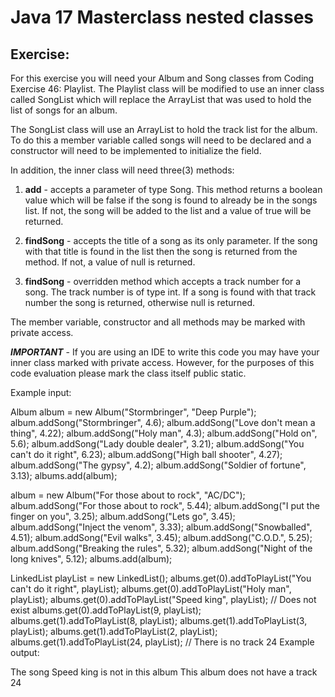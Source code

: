 # Java 17 Masterclass nested classes

## Exercise:
For this exercise you will need your Album and Song classes from Coding Exercise 46: Playlist. The Playlist class will be modified to use an inner class called SongList which will replace the ArrayList that was used to hold the list of songs for an album.

The SongList class will use an ArrayList to hold the track list for the album. To do this a member variable called songs will need to be declared and a constructor will need to be implemented to initialize the field.

In addition, the inner class will need three(3) methods:

1) **add** - accepts a parameter of type Song. This method returns a boolean value which will be false if the song is found to already be in the songs list. If not, the song will be added to the list and a value of true will be returned.

2) **findSong** - accepts the title of a song as its only parameter. If the song with that title is found in the list then the song is returned from the method. If not, a value of null is returned.

3) **findSong** - overridden method which accepts a track number for a song. The track number is of type int. If a song is found with that track number the song is returned, otherwise null is returned.

The member variable, constructor and all methods may be marked with private access.

***IMPORTANT*** - If you are using an IDE to write this code you may have your inner class marked with private access. However, for the purposes of this code evaluation please mark the class itself public static.

Example input:

Album album = new Album("Stormbringer", "Deep Purple");
album.addSong("Stormbringer", 4.6);
album.addSong("Love don't mean a thing", 4.22);
album.addSong("Holy man", 4.3);
album.addSong("Hold on", 5.6);
album.addSong("Lady double dealer", 3.21);
album.addSong("You can't do it right", 6.23);
album.addSong("High ball shooter", 4.27);
album.addSong("The gypsy", 4.2);
album.addSong("Soldier of fortune", 3.13);
albums.add(album);

album = new Album("For those about to rock", "AC/DC");
album.addSong("For those about to rock", 5.44);
album.addSong("I put the finger on you", 3.25);
album.addSong("Lets go", 3.45);
album.addSong("Inject the venom", 3.33);
album.addSong("Snowballed", 4.51);
album.addSong("Evil walks", 3.45);
album.addSong("C.O.D.", 5.25);
album.addSong("Breaking the rules", 5.32);
album.addSong("Night of the long knives", 5.12);
albums.add(album);

LinkedList<Song> playList = new LinkedList<Song>();
albums.get(0).addToPlayList("You can't do it right", playList);
albums.get(0).addToPlayList("Holy man", playList);
albums.get(0).addToPlayList("Speed king", playList);  // Does not exist
albums.get(0).addToPlayList(9, playList);
albums.get(1).addToPlayList(8, playList);
albums.get(1).addToPlayList(3, playList);
albums.get(1).addToPlayList(2, playList);
albums.get(1).addToPlayList(24, playList);  // There is no track 24
Example output:

The song Speed king is not in this album
This album does not have a track 24